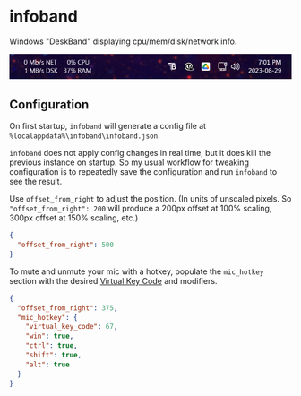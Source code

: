 # infoband

Windows "DeskBand" displaying cpu/mem/disk/network info.

![](./infoband.png)

## Configuration

On first startup, `infoband` will generate a config file at `%localappdata%\infoband\infoband.json`.

`infoband` does not apply config changes in real time, but it does kill the previous instance on startup. So my usual workflow for tweaking configuration is to repeatedly save the configuration and run `infoband` to see the result.

Use `offset_from_right` to adjust the position. (In units of unscaled pixels. So `"offset_from_right": 200` will produce a 200px offset at 100% scaling, 300px offset at 150% scaling, etc.)

```json
{
  "offset_from_right": 500
}
```

To mute and unmute your mic with a hotkey, populate the `mic_hotkey` section with the desired [Virtual Key Code](https://learn.microsoft.com/en-us/windows/win32/inputdev/virtual-key-codes) and modifiers.

```json
{
  "offset_from_right": 375,
  "mic_hotkey": {
    "virtual_key_code": 67,
    "win": true,
    "ctrl": true,
    "shift": true,
    "alt": true
  }
}
```
